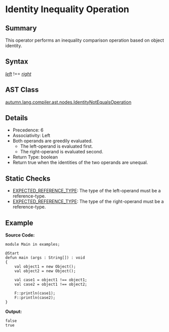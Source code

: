 # Identity Inequality Operation

## Summary

This operator performs an inequality comparison operation based on object identity.

## Syntax

<div class="syntax">
<i><a href="Expression.md">left</a></i> !== <i><a href="Expression.md">right</a></i><br>
</div>

## AST Class

[autumn.lang.compiler.ast.nodes.IdentityNotEqualsOperation](https://www.mackenziehigh.com/autumn/javadoc/autumn/lang/compiler/ast/nodes/IdentityNotEqualsOperation.html)

## Details

+ Precedence: 6
+ Associativity: Left
+ Both operands are greedily evaluated.
  + The left-operand is evaluated first.
  + The right-operand is evaluated second.
+ Return Type: boolean
+ Return true when the identities of the two operands are unequal.

## Static Checks

+ [EXPECTED_REFERENCE_TYPE](https://www.mackenziehigh.com/autumn/javadoc/autumn/lang/compiler/errors/ErrorCode.html#EXPECTED_REFERENCE_TYPE): The type of the left-operand must be a reference-type.
+ [EXPECTED_REFERENCE_TYPE](https://www.mackenziehigh.com/autumn/javadoc/autumn/lang/compiler/errors/ErrorCode.html#EXPECTED_REFERENCE_TYPE): The type of the right-operand must be a reference-type.

## Example

**Source Code:**

```plain
module Main in examples;

@Start
defun main (args : String[]) : void
{
    val object1 = new Object();
    val object2 = new Object();

    val case1 = object1 !== object1;
    val case2 = object1 !== object2;

    F::println(case1);
    F::println(case2);
}
```

**Output:**

```plain
false
true
```

